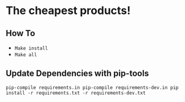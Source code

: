 # The cheapest products!

## How To

- `Make install`
- `Make all`

## Update Dependencies with pip-tools

`pip-compile requirements.in
pip-compile requirements-dev.in
pip install -r requirements.txt -r requirements-dev.txt
`
